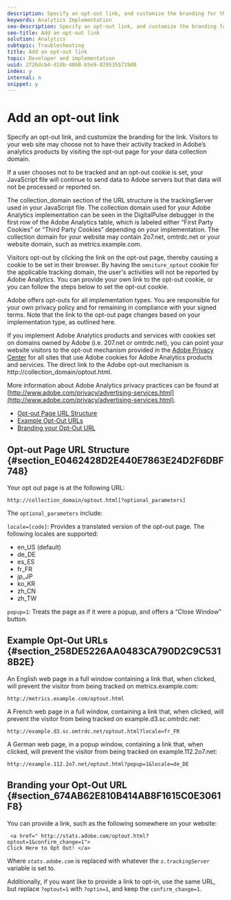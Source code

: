 ```yaml
---
description: Specify an opt-out link, and customize the branding for the link. Visitors to your web site may choose not to have their activity tracked in Adobe’s analytics products by visiting the opt-out page for your data collection domain.
keywords: Analytics Implementation
seo-description: Specify an opt-out link, and customize the branding for the link. Visitors to your web site may choose not to have their activity tracked in Adobe’s analytics products by visiting the opt-out page for your data collection domain.
seo-title: Add an opt-out link
solution: Analytics
subtopic: Troubleshooting
title: Add an opt-out link
topic: Developer and implementation
uuid: 2f26dcb4-d10b-4868-b5e9-8295355719d0
index: y
internal: n
snippet: y
---
```


# Add an opt-out link

Specify an opt-out link, and customize the branding for the link. Visitors to your web site may choose not to have their activity tracked in Adobe’s analytics products by visiting the opt-out page for your data collection domain.

 If a user chooses not to be tracked and an opt-out cookie is set, your JavaScript file will continue to send data to Adobe servers but that data will not be processed or reported on.

The collection_domain section of the URL structure is the trackingServer used in your JavaScript file. The collection domain used for your Adobe Analytics implementation can be seen in the DigitalPulse debugger in the first row of the Adobe Analytics table, which is labeled either “First Party Cookies” or “Third Party Cookies” depending on your implementation. The collection domain for your website may contain 2o7.net, omtrdc.net or your website domain, such as metrics.example.com.

Visitors opt-out by clicking the link on the opt-out page, thereby causing a cookie to be set in their browser. By having the `omniture_optout` cookie for the applicable tracking domain, the user's activities will not be reported by Adobe Analytics. You can provide your own link to the opt-out cookie, or you can follow the steps below to set the opt-out cookie.

Adobe offers opt-outs for all implementation types. You are responsible for your own privacy policy and for remaining in compliance with your signed terms. Note that the link to the opt-out page changes based on your implementation type, as outlined here.

If you implement Adobe Analytics products and services with cookies set on domains owned by Adobe (i.e. 207.net or omtrdc.net), you can point your website visitors to the opt-out mechanism provided in the [Adobe Privacy Center](http://www.adobe.com/privacy/opt-out.html) for all sites that use Adobe cookies for Adobe Analytics products and services. The direct link to the Adobe opt-out mechanism is http://collection_domain/optout.html.

More information about Adobe Analytics privacy practices can be found at [http://www.adobe.com/privacy/advertising-services.html](http://www.adobe.com/privacy/advertising-services.html).

* [Opt-out Page URL Structure](../../js-implementation/data-collection/opt-out-link.md#section_E0462428D2E440E7863E24D2F6DBF748) 
* [Example Opt-Out URLs](../../js-implementation/data-collection/opt-out-link.md#section_258DE5226AA0483CA790D2C9C5318B2E) 
* [Branding your Opt-Out URL](../../js-implementation/data-collection/opt-out-link.md#section_674AB62E810B414AB8F1615C0E3061F8)

## Opt-out Page URL Structure {#section_E0462428D2E440E7863E24D2F6DBF748}

Your opt out page is at the following URL:

```
http://collection_domain/optout.html[?optional_parameters]
```

The `optional_parameters` include:

`locale=[code]`: Provides a translated version of the opt-out page. The following locales are supported:

* en_US (default) 
* de_DE 
* es_ES 
* fr_FR 
* jp_JP 
* ko_KR 
* zh_CN 
* zh_TW

`popup=1`: Treats the page as if it were a popup, and offers a “Close Window” button.

## Example Opt-Out URLs {#section_258DE5226AA0483CA790D2C9C5318B2E}

An English web page in a full window containing a link that, when clicked, will prevent the visitor from being tracked on metrics.example.com:

```
http://metrics.example.com/optout.html
```

A French web page in a full window, containing a link that, when clicked, will prevent the visitor from being tracked on example.d3.sc.omtrdc.net:

```
http://example.d3.sc.omtrdc.net/optout.html?locale=fr_FR
```

A German web page, in a popup window, containing a link that, when clicked, will prevent the visitor from being tracked on example.112.2o7.net:

```
http://example.112.2o7.net/optout.html?popup=1&locale=de_DE
```

## Branding your Opt-Out URL {#section_674AB62E810B414AB8F1615C0E3061F8}

You can provide a link, such as the following somewhere on your website:

```
 <a href=" http://stats.adobe.com/optout.html?optout=1&confirm_change=1">
Click Here to Opt Out! </a>
```

Where *`stats.adobe.com`* is replaced with whatever the *`s.trackingServer`* variable is set to.

Additionally, if you want like to provide a link to opt-in, use the same URL, but replace `?optout=1` with `?optin=1`, and keep the `confirm_change=1`. 
